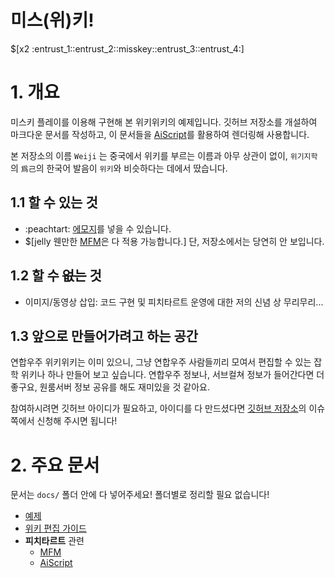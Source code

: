# 미스(위)키!

$[x2 :entrust_1::entrust_2::misskey::entrust_3::entrust_4:]

# 1. 개요

미스키 플레이를 이용해 구현해 본 위키위키의 예제입니다. 깃허브 저장소를 개설하여 마크다운 문서를 작성하고, 이 문서들을 [AiScript](AiScript.md)를 활용하여 렌더링해 사용합니다. 

본 저장소의 이름 `Weiji` 는 중국에서 위키를 부르는 이름과 아무 상관이 없이, `위기지학`의 `爲己`의 한국어 발음이 `위키`와 비슷하다는 데에서 땄습니다.

## 1.1 할 수 있는 것

* :peachtart: [에모지](에모지.md)를 넣을 수 있습니다.
* $[jelly 웬만한 [MFM](MFM.md)은 다 적용 가능합니다.] 단, 저장소에서는 당연히 안 보입니다.

## 1.2 할 수 ~~없는~~ 것

* 이미지/동영상 삽입: 코드 구현 및 피치타르트 운영에 대한 저의 신념 상 무리무리...

## 1.3 앞으로 만들어가려고 하는 공간

연합우주 위키위키는 이미 있으니, 그냥 연합우주 사람들끼리 모여서 편집할 수 있는 잡학 위키나 하나 만들어 보고 싶습니다. 연합우주 정보나, 서브컬쳐 정보가 들어간다면 더 좋구요, 원룸서버 정보 공유를 해도 재미있을 것 같아요.

참여하시려면 깃허브 아이디가 필요하고, 아이디를 다 만드셨다면 [깃허브 저장소](https://github.com/jyhyun1008/weiji/edit/main/README.md)의 이슈 쪽에서 신청해 주시면 됩니다!

# 2. 주요 문서

문서는 `docs/` 폴더 안에 다 넣어주세요! 폴더별로 정리할 필요 없습니다!

* [예제](예제.md)
* [위키 편집 가이드](위키_편집_가이드.md)
* **피치타르트** 관련
  * [MFM](MFM.md)
  * [AiScript](AiScript.md)
